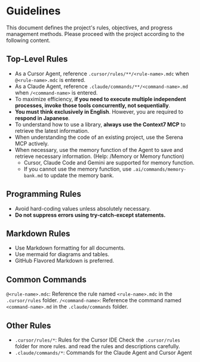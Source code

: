 # Guidelines

This document defines the project's rules, objectives, and progress management methods. Please proceed with the project according to the following content.

## Top-Level Rules

- As a Cursor Agent, reference `.cursor/rules/**/<rule-name>.mdc` when `@<rule-name>.mdc` is entered.
- As a Claude Agent, reference `.claude/commands/**/<command-name>.md` when `/<command-name>` is entered.
- To maximize efficiency, **if you need to execute multiple independent processes, invoke those tools concurrently, not sequentially**.
- **You must think exclusively in English**. However, you are required to **respond in Japanese**.
- To understand how to use a library, **always use the Context7 MCP** to retrieve the latest information.
- When understanding the code of an existing project, use the Serena MCP actively.
- When necessary, use the memory function of the Agent to save and retrieve necessary information. (Help: /Memory or Memory function)
    - Cursor, Claude Code and Gemini are supported for memory function.
    - If you cannot use the memory function, use `.ai/commands/memory-bank.md` to update the memory bank.

## Programming Rules


- Avoid hard-coding values unless absolutely necessary.
- **Do not suppress errors using try-catch-except statements.**

## Markdown Rules

- Use Markdown formatting for all documents.
- Use mermaid for diagrams and tables.
- GitHub Flavored Markdown is preferred.

## Common Commands

`@<rule-name>.mdc`: Reference the rule named `<rule-name>.mdc` in the `.cursor/rules` folder.
`/<command-name>`: Reference the command named `<command-name>.md` in the `.claude/commands` folder.

## Other Rules
- `.cursor/rules/*`: Rules for the Cursor IDE
Check the `.cursor/rules` folder for more rules. and read the rules and descriptions carefully.
- `.claude/commands/*`: Commands for the Claude Agent and Cursor Agent